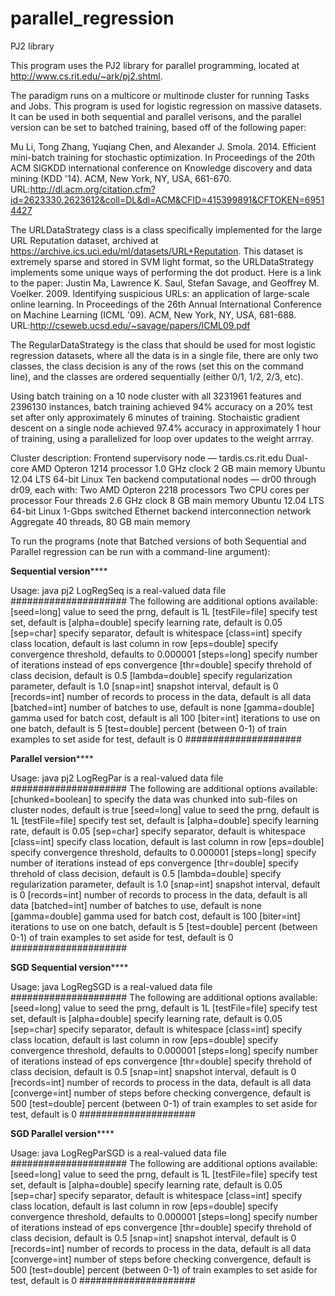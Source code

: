 parallel_regression
===================

PJ2 library

This program uses the PJ2 library for parallel programming, located at
http://www.cs.rit.edu/~ark/pj2.shtml.

The paradigm runs on a multicore or multinode cluster for running Tasks
and Jobs.  This program is used for logistic regression on massive 
datasets.  It can be used in both sequential and parallel verisons,
and the parallel version can be set to batched training, based off 
of the following paper: 

Mu Li, Tong Zhang, Yuqiang Chen, and Alexander J. Smola. 2014. Efficient 
mini-batch training for stochastic optimization. In Proceedings of the 
20th ACM SIGKDD international conference on Knowledge discovery and data 
mining (KDD '14). ACM, New York, NY, USA, 661-670. 
URL:http://dl.acm.org/citation.cfm?id=2623330.2623612&coll=DL&dl=ACM&CFID=415399891&CFTOKEN=69514427

The URLDataStrategy class is a class specifically implemented for the large 
URL Reputation dataset, archived at https://archive.ics.uci.edu/ml/datasets/URL+Reputation.
This dataset is extremely sparse and stored in SVM light format, so the URLDataStrategy 
implements some unique ways of performing the dot product.  Here is a link to the paper: 
Justin Ma, Lawrence K. Saul, Stefan Savage, and Geoffrey M. Voelker. 2009. 
Identifying suspicious URLs: an application of large-scale online learning. 
In Proceedings of the 26th Annual International Conference on Machine Learning 
(ICML '09). ACM, New York, NY, USA, 681-688. 
URL:http://cseweb.ucsd.edu/~savage/papers/ICML09.pdf

The RegularDataStrategy is the class that should be used for most logistic regression datasets, where 
all the data is in a single file, there are only two classes, the class decision is any of the rows 
(set this on the command line), and the classes are ordered sequentially (either 0/1, 1/2, 2/3, etc).

Using batch training on a 10 node cluster with all 3231961 features and 2396130 instances, batch training 
achieved 94% accuracy on a 20% test set after only approximately 6 minutes of training.  Stochaistic 
gradient descent on a single node achieved 97.4% accuracy in approximately 1 hour of training, using 
a parallelized for loop over updates to the weight arrray.  

Cluster description:
Frontend supervisory node — tardis.cs.rit.edu
Dual-core AMD Opteron 1214 processor
1.0 GHz clock
2 GB main memory
Ubuntu 12.04 LTS 64-bit Linux
Ten backend computational nodes — dr00 through dr09, each with:
Two AMD Opteron 2218 processors
Two CPU cores per processor
Four threads
2.6 GHz clock
8 GB main memory
Ubuntu 12.04 LTS 64-bit Linux
1-Gbps switched Ethernet backend interconnection network
Aggregate 40 threads, 80 GB main memory

To run the programs (note that Batched versions of both Sequential and 
Parallel regression can be run with a command-line argument):

****************Sequential version********************

Usage: java pj2 LogRegSeq <trainFile>
<trainFile> is a real-valued data file
#####################
The following are additional options available:
[seed=long] value to seed the prng, default is 1L
[testFile=file] specify test set, default is <trainFile>
[alpha=double] specify learning rate, default is 0.05
[sep=char] specify separator, default is whitespace
[class=int] specify class location, default is last column in row
[eps=double] specify convergence threshold, defaults to 0.000001
[steps=long] specify number of iterations instead of eps convergence
[thr=double] specify threhold of class decision, default is 0.5
[lambda=double] specify regularization parameter, default is 1.0
[snap=int] snapshot interval, default is 0
[records=int] number of records to process in the data, default is all data
[batched=int] number of batches to use, default is none
[gamma=double] gamma used for batch cost, default is all 100
[biter=int] iterations to use on one batch, default is 5
[test=double] percent (between 0-1) of train examples to set aside for test, default is 0
#####################

****************Parallel version********************

Usage: java pj2 LogRegPar <trainFile> 
<trainFile> is a real-valued data file
#####################
The following are additional options available:
[chunked=boolean] to specify the data was chunked into sub-files on cluster nodes, default is true
[seed=long] value to seed the prng, default is 1L
[testFile=file] specify test set, default is <trainFile>
[alpha=double] specify learning rate, default is 0.05
[sep=char] specify separator, default is whitespace
[class=int] specify class location, default is last column in row
[eps=double] specify convergence threshold, defaults to 0.000001
[steps=long] specify number of iterations instead of eps convergence
[thr=double] specify threhold of class decision, default is 0.5
[lambda=double] specify regularization parameter, default is 1.0
[snap=int] snapshot interval, default is 0
[records=int] number of records to process in the data, default is all data
[batched=int] number of batches to use, default is none
[gamma=double] gamma used for batch cost, default is 100
[biter=int] iterations to use on one batch, default is 5
[test=double] percent (between 0-1) of train examples to set aside for test, default is 0
#####################

****************SGD Sequential version********************

Usage: java LogRegSGD <trainFile>
<trainFile> is a real-valued data file
#####################
The following are additional options available:
[seed=long] value to seed the prng, default is 1L
[testFile=file] specify test set, default is <trainFile>
[alpha=double] specify learning rate, default is 0.05
[sep=char] specify separator, default is whitespace
[class=int] specify class location, default is last column in row
[eps=double] specify convergence threshold, defaults to 0.000001
[steps=long] specify number of iterations instead of eps convergence
[thr=double] specify threhold of class decision, default is 0.5
[snap=int] snapshot interval, default is 0
[records=int] number of records to process in the data, default is all data
[converge=int] number of steps before checking convergence, default is 500
[test=double] percent (between 0-1) of train examples to set aside for test, default is 0
#####################

****************SGD Parallel version********************

Usage: java LogRegParSGD <trainFile>
<trainFile> is a real-valued data file
#####################
The following are additional options available:
[seed=long] value to seed the prng, default is 1L
[testFile=file] specify test set, default is <trainFile>
[alpha=double] specify learning rate, default is 0.05
[sep=char] specify separator, default is whitespace
[class=int] specify class location, default is last column in row
[eps=double] specify convergence threshold, defaults to 0.000001
[steps=long] specify number of iterations instead of eps convergence
[thr=double] specify threhold of class decision, default is 0.5
[snap=int] snapshot interval, default is 0
[records=int] number of records to process in the data, default is all data
[converge=int] number of steps before checking convergence, default is 500
[test=double] percent (between 0-1) of train examples to set aside for test, default is 0
#####################

